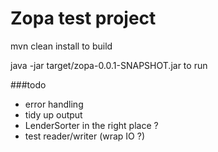 # Zopa test project

mvn clean install to build

java -jar target/zopa-0.0.1-SNAPSHOT.jar <filename> <amount> to run

###todo
 - error handling
 - tidy up output
 - LenderSorter in the right place ?
 - test reader/writer (wrap IO ?)